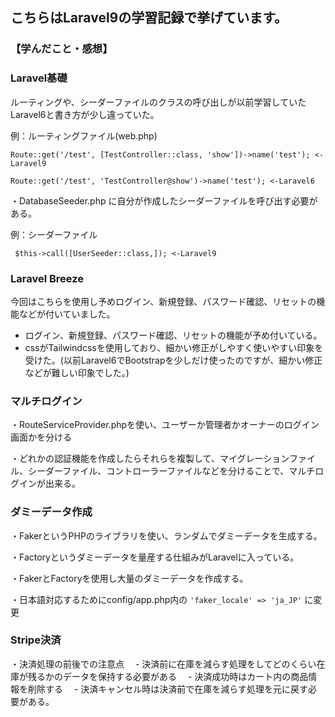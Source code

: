 ## こちらはLaravel9の学習記録で挙げています。


### 【学んだこと・感想】

### Laravel基礎

ルーティングや、シーダーファイルのクラスの呼び出しが以前学習していたLaravel6と書き方が少し違っていた。

例：ルーティングファイル(web.php)

``Route::get('/test', [TestController::class, 'show'])->name('test'); <-Laravel9``

``Route::get('/test', 'TestController@show')->name('test'); <-Laravel6``


・DatabaseSeeder.php に自分が作成したシーダーファイルを呼び出す必要がある。

例：シーダーファイル

`` $this->call([UserSeeder::class,]); <-Laravel9``


### Laravel Breeze

今回はこちらを使用し予めログイン、新規登録、パスワード確認、リセットの機能などが付いていました。

 - ログイン、新規登録、パスワード確認、リセットの機能が予め付いている。
 - cssがTailwindcssを使用しており、細かい修正がしやすく使いやすい印象を受けた。(以前Laravel6でBootstrapを少しだけ使ったのですが、細かい修正などが難しい印象でした。)


### マルチログイン

・RouteServiceProvider.phpを使い、ユーザーか管理者かオーナーのログイン画面かを分ける

・どれかの認証機能を作成したらそれらを複製して、マイグレーションファイル、シーダーファイル、コントローラーファイルなどを分けることで、マルチログインが出来る。


### ダミーデータ作成

・FakerというPHPのライブラリを使い、ランダムでダミーデータを生成する。

・Factoryというダミーデータを量産する仕組みがLaravelに入っている。

・FakerとFactoryを使用し大量のダミーデータを作成する。

・日本語対応するためにconfig/app.php内の ``'faker_locale' => 'ja_JP'`` に変更

### Stripe決済

・決済処理の前後での注意点
　- 決済前に在庫を減らす処理をしてどのくらい在庫が残るかのデータを保持する必要がある
　- 決済成功時はカート内の商品情報を削除する
　- 決済キャンセル時は決済前で在庫を減らす処理を元に戻す必要がある。

